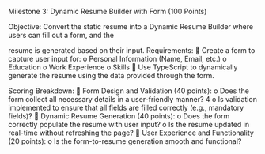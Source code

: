 Milestone 3: Dynamic Resume Builder with Form (100 Points)


Objective:
Convert the static resume into a Dynamic Resume Builder where users can fill out a form, and the


resume is generated based on their input.
Requirements:
 Create a form to capture user input for:
o Personal Information (Name, Email, etc.)
o Education
o Work Experience
o Skills
 Use TypeScript to dynamically generate the resume using the data provided through the
form.


Scoring Breakdown:
 Form Design and Validation (40 points):
o Does the form collect all necessary details in a user-friendly manner?
4
o Is validation implemented to ensure that all fields are filled correctly (e.g.,
mandatory fields)?
 Dynamic Resume Generation (40 points):
o Does the form correctly populate the resume with user input?
o Is the resume updated in real-time without refreshing the page?
 User Experience and Functionality (20 points):
o Is the form-to-resume generation smooth and functional?
